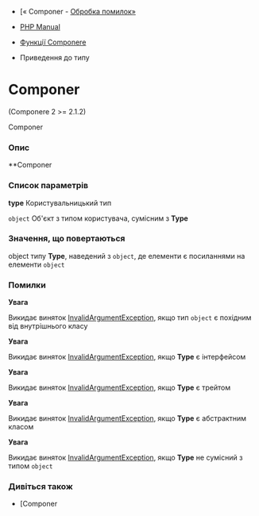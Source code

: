 - [« Componer - [Обробка помилок»](book.errorfunc.md)

- [PHP Manual](index.md)
- [Функції Componere](reference.componere.md)
- Приведення до типу

# Componer

(Componere 2 \>= 2.1.2)

Componer

### Опис

**Componer

### Список параметрів

**type**
Користувальницький тип

`object`
Об'єкт з типом користувача, сумісним з **Type**

### Значення, що повертаються

object типу **Type**, наведений з `object`, де елементи є
посиланнями на елементи `object`

### Помилки

**Увага**

Викидає виняток
[InvalidArgumentException](class.invalidargumentexception.md), якщо
тип `object` є похідним від внутрішнього класу

**Увага**

Викидає виняток
[InvalidArgumentException](class.invalidargumentexception.md), якщо
**Type** є інтерфейсом

**Увага**

Викидає виняток
[InvalidArgumentException](class.invalidargumentexception.md), якщо
**Type** є трейтом

**Увага**

Викидає виняток
[InvalidArgumentException](class.invalidargumentexception.md), якщо
**Type** є абстрактним класом

**Увага**

Викидає виняток
[InvalidArgumentException](class.invalidargumentexception.md), якщо
**Type** не сумісний з типом `object`

### Дивіться також

- [Componer
